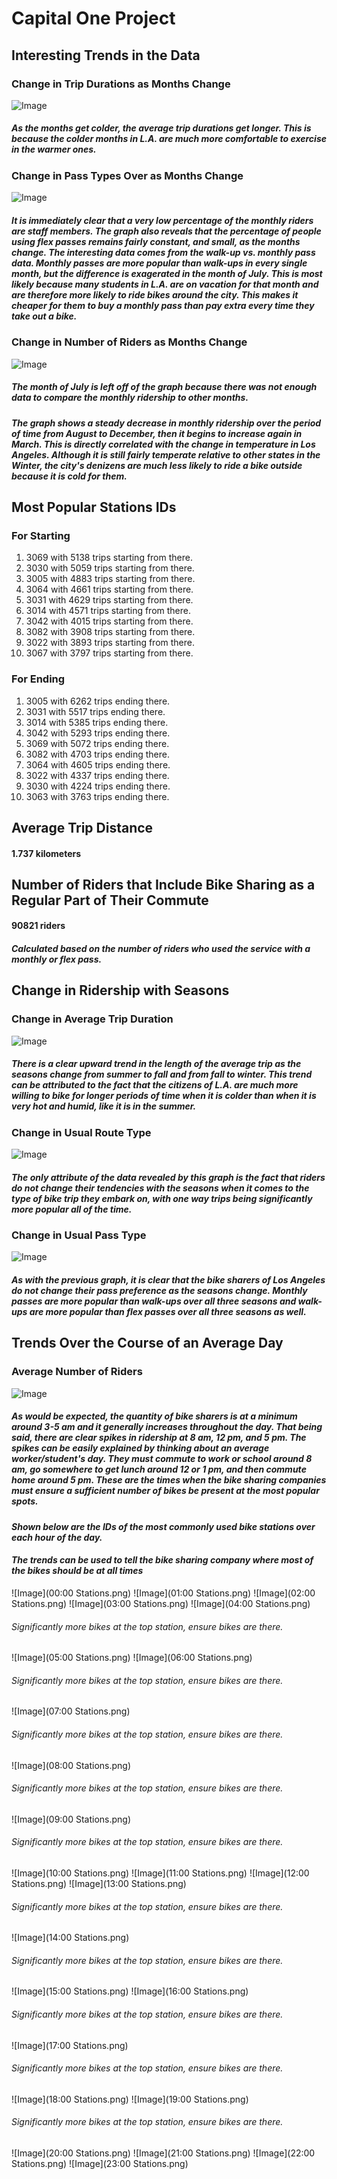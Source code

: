 # Capital One Project
## Interesting Trends in the Data
 
### Change in Trip Durations as Months Change
![Image](Monthly_Trip_Durations.png)
##### As the months get colder, the average trip durations get longer. This is because the colder months in L.A. are much more comfortable to exercise in the warmer ones.
 
### Change in Pass Types Over as Months Change
![Image](Monthly_Pass_Types.png)
##### It is immediately clear that a very low percentage of the monthly riders are staff members. The graph also reveals that the percentage of people using flex passes remains fairly constant, and small, as the months change. The interesting data comes from the walk-up vs. monthly pass data. Monthly passes are more popular than walk-ups in every single month, but the difference is exagerated in the month of July. This is most likely because many students in L.A. are on vacation for that month and are therefore more likely to ride bikes around the city. This makes it cheaper for them to buy a monthly pass than pay extra every time they take out a bike.

### Change in Number of Riders as Months Change
![Image](Monthly_Riders.png)
##### *The month of July is left off of the graph because there was not enough data to compare the monthly ridership to other months.* 
##### The graph shows a steady decrease in monthly ridership over the period of time from August to December, then it begins to increase again in March. This is directly correlated with the change in temperature in Los Angeles. Although it is still fairly temperate relative to other states in the Winter, the city's denizens are much less likely to ride a bike outside because it is cold for them.

## Most Popular Stations IDs
### For Starting
1. 3069 with 5138 trips starting from there.
2. 3030 with 5059 trips starting from there.
3. 3005 with 4883 trips starting from there.
4. 3064 with 4661 trips starting from there.
5. 3031 with 4629 trips starting from there.
6. 3014 with 4571 trips starting from there.
7. 3042 with 4015 trips starting from there.
8. 3082 with 3908 trips starting from there.
9. 3022 with 3893 trips starting from there.
10. 3067 with 3797 trips starting from there.
### For Ending
1. 3005 with 6262 trips ending there.
2. 3031 with 5517 trips ending there.
3. 3014 with 5385 trips ending there.
4. 3042 with 5293 trips ending there.
5. 3069 with 5072 trips ending there.
6. 3082 with 4703 trips ending there.
7. 3064 with 4605 trips ending there.
8. 3022 with 4337 trips ending there.
9. 3030 with 4224 trips ending there.
10. 3063 with 3763 trips ending there.

## Average Trip Distance
#### 1.737 kilometers

## Number of Riders that Include Bike Sharing as a Regular Part of Their Commute
#### 90821 riders
##### *Calculated based on the number of riders who used the service with a monthly or flex pass.*

## Change in Ridership with Seasons
### Change in Average Trip Duration
![Image](Seasonal_Trip_Durations.png)
##### There is a clear upward trend in the length of the average trip as the seasons change from summer to fall and from fall to winter. This trend can be attributed to the fact that the citizens of L.A. are much more willing to bike for longer periods of time when it is colder than when it is very hot and humid, like it is in the summer. 
### Change in Usual Route Type
![Image](Seasonal_Route_Types.png)
##### The only attribute of the data revealed by this graph is the fact that riders do not change their tendencies with the seasons when it comes to the type of bike trip they embark on, with one way trips being significantly more popular all of the time.
### Change in Usual Pass Type
![Image](Seasonal_Pass_Types.png)
##### As with the previous graph, it is clear that the bike sharers of Los Angeles do not change their pass preference as the seasons change. Monthly passes are more popular than walk-ups over all three seasons and walk-ups are more popular than flex passes over all three seasons as well. 

## Trends Over the Course of an Average Day
### Average Number of Riders
![Image](Daily_Riders.png)
##### As would be expected, the quantity of bike sharers is at a minimum around 3-5 am and it generally increases throughout the day. That being said, there are clear spikes in ridership at 8 am, 12 pm, and 5 pm. The spikes can be easily explained by thinking about an average worker/student's day. They must commute to work or school around 8 am, go somewhere to get lunch around 12 or 1 pm, and then commute home around 5 pm. These are the times when the bike sharing companies must ensure a sufficient number of bikes be present at the most popular spots.
#### *Shown below are the IDs of the most commonly used bike stations over each hour of the day.*
#### *The trends can be used to tell the bike sharing company where most of the bikes should be at all times*
![Image](00:00 Stations.png)
![Image](01:00 Stations.png)
![Image](02:00 Stations.png)
![Image](03:00 Stations.png)
![Image](04:00 Stations.png)
###### Significantly more bikes at the top station, ensure bikes are there.
![Image](05:00 Stations.png)
![Image](06:00 Stations.png)
###### Significantly more bikes at the top station, ensure bikes are there.
![Image](07:00 Stations.png)
###### Significantly more bikes at the top station, ensure bikes are there.
![Image](08:00 Stations.png)
###### Significantly more bikes at the top station, ensure bikes are there.
![Image](09:00 Stations.png)
###### Significantly more bikes at the top station, ensure bikes are there.
![Image](10:00 Stations.png)
![Image](11:00 Stations.png)
![Image](12:00 Stations.png)
![Image](13:00 Stations.png)
###### Significantly more bikes at the top station, ensure bikes are there.
![Image](14:00 Stations.png)
###### Significantly more bikes at the top station, ensure bikes are there.
![Image](15:00 Stations.png)
![Image](16:00 Stations.png)
###### Significantly more bikes at the top station, ensure bikes are there.
![Image](17:00 Stations.png)
###### Significantly more bikes at the top station, ensure bikes are there.
![Image](18:00 Stations.png)
![Image](19:00 Stations.png)
###### Significantly more bikes at the top station, ensure bikes are there.
![Image](20:00 Stations.png)
![Image](21:00 Stations.png)
![Image](22:00 Stations.png)
![Image](23:00 Stations.png)











